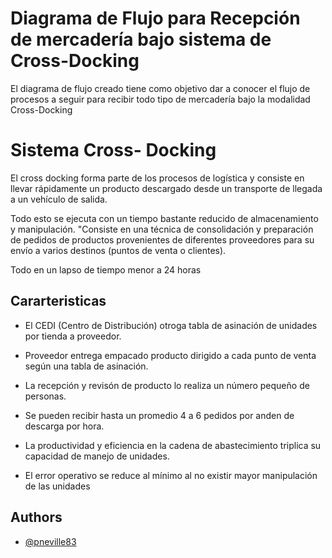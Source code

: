 
# Diagrama de Flujo para Recepción de mercadería bajo sistema de Cross-Docking

El diagrama de flujo creado tiene como objetivo dar a conocer el flujo de procesos a 
seguir para recibir todo tipo de mercadería bajo la modalidad
Cross-Docking

# Sistema Cross- Docking

El cross docking forma parte de los procesos de logística y 
consiste en llevar rápidamente un producto descargado 
desde un transporte de llegada a un vehículo de salida. 

Todo esto se ejecuta con un tiempo bastante reducido de 
almacenamiento y manipulación. "Consiste en una técnica 
de consolidación y preparación de pedidos de productos 
provenientes de diferentes proveedores para su envío a 
varios destinos (puntos de venta o clientes). 

Todo en un lapso de tiempo menor a 24 horas


## Cararteristicas

- El CEDI (Centro de Distribución) otroga tabla de asinación de unidades por tienda a proveedor.

- Proveedor entrega empacado producto dirigido a cada punto de venta según una tabla de asinación.

- La recepción y revisón de producto lo realiza un número pequeño de personas.

- Se pueden recibir hasta un promedio 4 a 6 pedidos por anden de descarga por hora.

- La productividad y eficiencia en la cadena de abastecimiento triplica su capacidad de manejo de unidades.

- El error operativo se reduce al mínimo al no existir mayor manipulación de las unidades






## Authors

- [@pneville83](https://www.github.com/pneville83)

